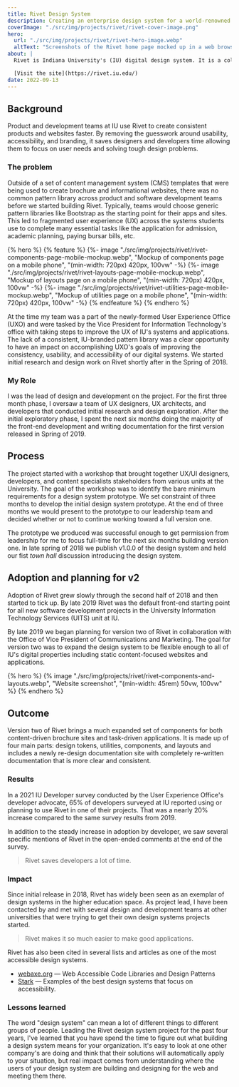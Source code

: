 ```yaml
---
title: Rivet Design System
description: Creating an enterprise design system for a world-renowned research university
coverImage: "./src/img/projects/rivet/rivet-cover-image.png"
hero:
  url: "./src/img/projects/rivet/rivet-hero-image.webp"
  altText: "Screenshots of the Rivet home page mocked up in a web browser"
about: |
  Rivet is Indiana University's (IU) digital design system. It is a collection of templates, components, tools, and guidelines for designing digital interfaces at IU.

  [Visit the site](https://rivet.iu.edu/)
date: 2022-09-13
---
```

## Background

Product and development teams at IU use Rivet to create consistent products and websites faster. By removing the guesswork around usability, accessibility, and branding, it saves designers and developers time allowing them to focus on user needs and solving tough design problems.

### The problem

Outside of a set of content management system (CMS) templates that were being used to create brochure and informational websites, there was no common pattern library across product and software development teams before we started building Rivet. Typically, teams would choose generic pattern libraries like Bootstrap as the starting point for their apps and sites. This led to fragmented user experience (UX) across the systems students use to complete many essential tasks like the application for admission, academic planning, paying bursar bills, etc.

{% hero %}
{% feature %}
  {%- image
    "./src/img/projects/rivet/rivet-components-page-mobile-mockup.webp",
    "Mockup of components page on a mobile phone",
    "(min-width: 720px) 420px, 100vw"
  -%}
  {%- image
    "./src/img/projects/rivet/rivet-layouts-page-mobile-mockup.webp",
    "Mockup of layouts page on a mobile phone",
    "(min-width: 720px) 420px, 100vw"
  -%}
  {%- image
    "./src/img/projects/rivet/rivet-utilities-page-mobile-mockup.webp",
    "Mockup of utilities page on a mobile phone",
    "(min-width: 720px) 420px, 100vw"
  -%}
{% endfeature %}
{% endhero %}

At the time my team was a part of the newly-formed User Experience Office (UXO) and were tasked by the Vice President for Information Technology's office with taking steps to improve the UX of IU's systems and applications. The lack of a consistent, IU-branded pattern library was a clear opportunity to have an impact on accomplishing UXO's goals of improving the consistency, usability, and accessibility of our digital systems. We started initial research and design work on Rivet shortly after in the Spring of 2018.

### My Role

I was the lead of design and development on the project. For the first three month phase, I oversaw a team of UX designers, UX architects, and developers that conducted initial research and design exploration. After the initial exploratory phase, I spent the next six months doing the majority of the front-end development and writing documentation for the first version released in Spring of 2019.

## Process

The project started with a workshop that brought together UX/UI designers, developers, and content specialists stakeholders from various units at the University. The goal of the workshop was to identify the bare minimum requirements for a design system prototype. We set constraint of three months to develop the initial design system prototype. At the end of three months we would present to the prototype to our leadership team and decided whether or not to continue working toward a full version one.

The prototype we produced was successful enough to get permission from leadership for me to focus full-time for the next six months building version one. In late spring of 2018 we publish v1.0.0 of the design system and held our fist _town hall_ discussion introducing the design system.

## Adoption and planning for v2

Adoption of Rivet grew slowly through the second half of 2018 and then started to tick up. By late 2019 Rivet was the default front-end starting point for all new software development projects in the University Information Technology Services (UITS) unit at IU.

By late 2019 we began planning for version two of Rivet in collaboration with the Office of Vice President of Communications and Marketing. The goal for version two was to expand the design system to be flexible enough to all of IU's digital properties including static content-focused websites and applications.

{% hero %}
  {% image
    "./src/img/projects/rivet/rivet-components-and-layouts.webp",
    "Website screenshot",
    "(min-width: 45rem) 50vw, 100vw"
  %}
{% endhero %}

## Outcome

Version two of Rivet brings a much expanded set of components for both content-driven brochure sites and task-driven applications. It is made up of four main parts: design tokens, utilities, components, and layouts and includes a newly re-design documentation site with completely re-written documentation that is more clear and consistent.

### Results

In a 2021 IU Developer survey conducted by the User Experience Office's developer advocate, 65% of developers surveyed at IU reported using or planning to use Rivet in one of their projects. That was a nearly 20% increase compared to the same survey results from 2019.

In addition to the steady increase in adoption by developer, we saw several specific mentions of Rivet in the open-ended comments  at the end of the survey.

> Rivet saves developers a lot of time.

### Impact

Since initial release in 2018, Rivet has widely been seen as an exemplar of design systems in the higher education space. As project lead, I have been contacted by and met with several design and development teams at other universities that were trying to get their own design systems projects started.

> Rivet makes it so much easier to make good applications.

Rivet has also been cited in several lists and articles as one of the most accessible design systems.

- [webaxe.org](http://www.webaxe.org/web-accessible-code-library-design-systems-patterns/) — Web Accessible Code Libraries and Design Patterns
- [Stark](https://www.getstark.co/library/design-systems) — Examples of the best design systems that focus on accessibility.

### Lessons learned

The word "design system" can mean a lot of different things to different groups of people. Leading the Rivet design system project for the past four years, I've learned that you have spend the time to figure out what building a design system means for your organization. It's easy to look at one other company's are doing and think that their solutions will automatically apply to your situation, but real impact comes from understanding where the users of your design system are building and designing for the web and meeting them there.